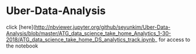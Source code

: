 # Uber-Data-Analysis


click [here](http://nbviewer.jupyter.org/github/seyunkim/Uber-Data-Analysis/blob/master/ATG_data_science_take_home_Analytics_1-30-2018/ATG_data_science_take_home_DS_analytics_track.ipynb_
for access to the notebook
